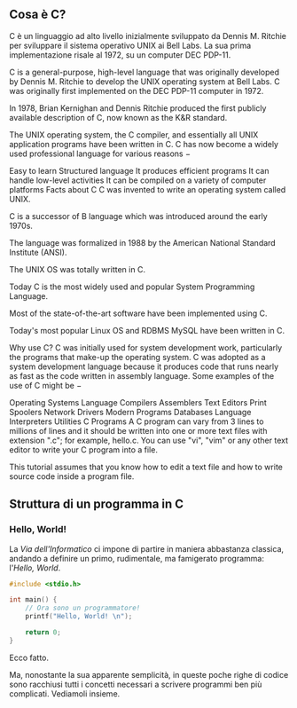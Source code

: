 ## Cosa è C?

C è un linguaggio ad alto livello inizialmente sviluppato da Dennis M. Ritchie per sviluppare il sistema operativo UNIX ai Bell Labs. La sua prima implementazione risale al 1972, su un computer DEC PDP-11.

C is a general-purpose, high-level language that was originally developed by Dennis M. Ritchie to develop the UNIX operating system at Bell Labs. C was originally first implemented on the DEC PDP-11 computer in 1972.

In 1978, Brian Kernighan and Dennis Ritchie produced the first publicly available description of C, now known as the K&R standard.

The UNIX operating system, the C compiler, and essentially all UNIX application programs have been written in C. C has now become a widely used professional language for various reasons −

Easy to learn
Structured language
It produces efficient programs
It can handle low-level activities
It can be compiled on a variety of computer platforms
Facts about C
C was invented to write an operating system called UNIX.

C is a successor of B language which was introduced around the early 1970s.

The language was formalized in 1988 by the American National Standard Institute (ANSI).

The UNIX OS was totally written in C.

Today C is the most widely used and popular System Programming Language.

Most of the state-of-the-art software have been implemented using C.

Today's most popular Linux OS and RDBMS MySQL have been written in C.

Why use C?
C was initially used for system development work, particularly the programs that make-up the operating system. C was adopted as a system development language because it produces code that runs nearly as fast as the code written in assembly language. Some examples of the use of C might be −

Operating Systems
Language Compilers
Assemblers
Text Editors
Print Spoolers
Network Drivers
Modern Programs
Databases
Language Interpreters
Utilities
C Programs
A C program can vary from 3 lines to millions of lines and it should be written into one or more text files with extension ".c"; for example, hello.c. You can use "vi", "vim" or any other text editor to write your C program into a file.

This tutorial assumes that you know how to edit a text file and how to write source code inside a program file.

## Struttura di un programma in C

### Hello, World!

La *Via dell'Informatico* ci impone di partire in maniera abbastanza classica, andando a definire un primo, rudimentale, ma famigerato programma: l'*Hello, World*.

```c
#include <stdio.h>

int main() {
	// Ora sono un programmatore!
	printf("Hello, World! \n");

	return 0;
}
```

Ecco fatto.

Ma, nonostante la sua apparente semplicità, in queste poche righe di codice sono racchiusi tutti i concetti necessari a scrivere programmi ben più complicati. Vediamoli insieme.
